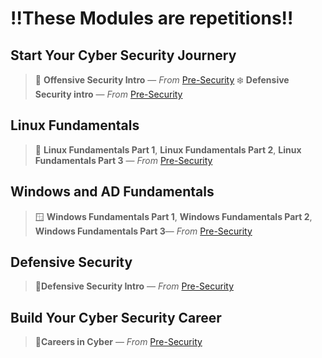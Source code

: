 # ‼️These Modules are repetitions‼️
## Start Your Cyber Security Journery
> 🤺 **Offensive Security Intro** — *From* [Pre-Security](https://github.com/Jomezh/Cyber-security-learning-path/blob/main/Pre-Security/pre-security.md)
> ❄️ **Defensive Security intro** — *From* [Pre-Security](https://github.com/Jomezh/Cyber-security-learning-path/blob/main/Pre-Security/pre-security.md)

## Linux Fundamentals
> 🐧 **Linux Fundamentals Part 1**, **Linux Fundamentals Part 2**, **Linux Fundamentals Part 3** — *From* [Pre-Security](https://github.com/Jomezh/Cyber-security-learning-path/blob/main/Pre-Security/pre-security.md)

## Windows and AD Fundamentals
> 🪟 **Windows Fundamentals Part 1**, **Windows Fundamentals Part 2**, **Windows Fundamentals Part 3**— *From* [Pre-Security](https://github.com/Jomezh/Cyber-security-learning-path/blob/main/Pre-Security/pre-security.md)

## Defensive Security
> 🤖**Defensive Security Intro** — *From* [Pre-Security](https://github.com/Jomezh/Cyber-security-learning-path/blob/main/Pre-Security/pre-security.md)

## Build Your Cyber Security Career
> 🏢**Careers in Cyber** — *From* [Pre-Security](https://github.com/Jomezh/Cyber-security-learning-path/blob/main/Pre-Security/pre-security.md)